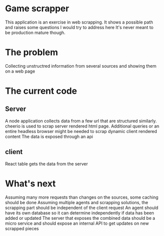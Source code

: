 # Game scrapper
This application is an exercise in web scrapping. 
It shows a possible path and raises some questions I would try to address here
It's never meant to be production mature though.

# The problem
Collecting unstructred information from several sources and showing them on a web page

# The current code
## Server
A node application collects data from a few url that are structured similarly.
cheerio is used to scrap server rendered html page.
Additional queries or an entire headless browser might be needed to scrap dynamic client rendered content
The data is exposed through an api

## client
React table gets the data from the server

# What's next
Assuming many more requests than changes on the sources, some caching should be done
Assuming multiple agents and scrapping solutions, the scrapping part should be independent of the client request
An agent should have its own database so it can determine independently if data has been added or updated
The server that exposes the combined data should be a micro service and should expose an internal API to get updates on new scrapped pieces


